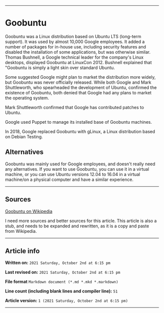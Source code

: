 
***

# Goobuntu

Goobuntu was a Linux distribution based on Ubuntu LTS (long-term support). It was used by almost 10,000 Google employees. It added a number of packages for in-house use, including security features and disabled the installation of some applications, but was otherwise similar. Thomas Bushnell, a Google technical leader for the company's Linux desktops, displayed Goobuntu at LinuxCon 2012. Bushnell explained that "Goobuntu is simply a light skin over standard Ubuntu.

Some suggested Google might plan to market the distribution more widely, but Goobuntu was never officially released. While both Google and Mark Shuttleworth, who spearheaded the development of Ubuntu, confirmed the existence of Goobuntu, both denied that Google had any plans to market the operating system.

Mark Shuttleworth confirmed that Google has contributed patches to Ubuntu.

Google used Puppet to manage its installed base of Goobuntu machines.

In 2018, Google replaced Goobuntu with gLinux, a Linux distribution based on Debian Testing.

## Alternatives

Goobuntu was mainly used for Google employees, and doesn't really need any alternatives. If you want to use Goobuntu, you can use it in a virtual machine, or you can use Ubuntu versions 12.04 to 16.04 in a virtual machine/on a physical computer and have a similar experience.

***

## Sources

[Goobuntu on Wikipedia](https://en.wikipedia.org/wiki/Goobuntu)

I need more sources and better sources for this article. This article is also a stub, and needs to be expanded and rewritten, as it is a copy and paste from Wikipedia.

***

## Article info

**Written on:** `2021 Saturday, October 2nd at 6:15 pm`

**Last revised on:** `2021 Saturday, October 2nd at 6:15 pm`

**File format** `Markdown document (*.md *.mkd *.markdown)`

**Line count (including blank lines and compiler line):** `51`

**Article version:** `1 (2021 Saturday, October 2nd at 6:15 pm)`

***

<!-- Tools

Quick copy and paste

https://github.com/seanpm2001/Degoogle-your-life/wiki/

!-->
